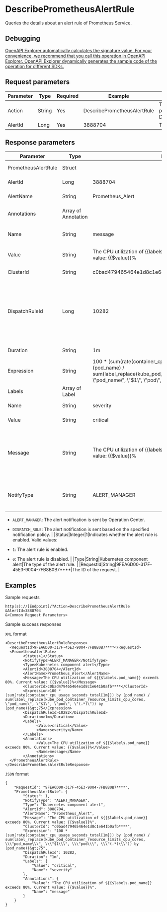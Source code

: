# DescribePrometheusAlertRule

Queries the details about an alert rule of Prometheus Service.

## Debugging

[OpenAPI Explorer automatically calculates the signature value. For your convenience, we recommend that you call this operation in OpenAPI Explorer. OpenAPI Explorer dynamically generates the sample code of the operation for different SDKs.](https://api.aliyun.com/#product=ARMS&api=DescribePrometheusAlertRule&type=RPC&version=2019-08-08)

## Request parameters

|Parameter|Type|Required|Example|Description|
|---------|----|--------|-------|-----------|
|Action|String|Yes|DescribePrometheusAlertRule|The operation that you want to perform. Set the value to DescribePrometheusAlertRule. |
|AlertId|Long|Yes|3888704|The ID of the alert rule. |

## Response parameters

|Parameter|Type|Example|Description|
|---------|----|-------|-----------|
|PrometheusAlertRule|Struct| |The struct returned. |
|AlertId|Long|3888704|The ID of the alert rule. |
|AlertName|String|Prometheus\_Alert|The name of the alert rule. |
|Annotations|Array of Annotation| |The annotations of the alert rule. |
|Name|String|message|The name of the annotation. |
|Value|String|The CPU utilization of $\{\{$labels.pod\_name\}\} exceeds 80%. Current value: \{\{$value\}\}%|The value of the annotation. |
|ClusterId|String|c0bad479465464e1d8c1e641b0afb\*\*\*\*|The ID of the cluster. |
|DispatchRuleId|Long|10282|The ID of the notification policy. This parameter is available when the value of the **NotifyType** parameter is `DISPATCH_RULE`. |
|Duration|String|1m|The duration of the alert. |
|Expression|String|100 \* \(sum\(rate\(container\_cpu\_usage\_seconds\_total\[1m\]\)\) by \(pod\_name\) / sum\(label\_replace\(kube\_pod\_container\_resource\_limits\_cpu\_cores, \\"pod\_name\\", \\"$1\\", \\"pod\\", \\"\(.\*\)\\"\)\) by \(pod\_name\)\)\>75|The expression of the alert rule. |
|Labels|Array of Label| |The tags of the alert rule. |
|Name|String|severity|The name of the tag. |
|Value|String|critical|The value of the tag. |
|Message|String|The CPU utilization of $\{\{$labels.pod\_name\}\} exceeds 80%. Current value: \{\{$value\}\}%|The message of the alert notification. Tags can be referenced in the \{\{$labels.xxx\}\} format. |
|NotifyType|String|ALERT\_MANAGER|The method of sending the alert notification. Valid values:

 -   `ALERT_MANAGER`: The alert notification is sent by Operation Center.
-   `DISPATCH_RULE`: The alert notification is sent based on the specified notification policy. |
|Status|Integer|1|Indicates whether the alert rule is enabled. Valid values:

 -   `1`: The alert rule is enabled.
-   `0`: The alert rule is disabled. |
|Type|String|Kubernetes component alert|The type of the alert rule. |
|RequestId|String|9FEA6D00-317F-45E3-9004-7FB8B0B7\*\*\*\*|The ID of the request. |

## Examples

Sample requests

```
http(s)://[Endpoint]/?Action=DescribePrometheusAlertRule
&AlertId=3888704
&<Common Request Parameters>
```

Sample success responses

`XML` format

```
<DescribePrometheusAlertRuleResponse>
  <RequestId>9FEA6D00-317F-45E3-9004-7FB8B0B7****</RequestId>
  <PrometheusAlertRule>
        <Status>1</Status>
        <NotifyType>ALERT_MANAGER</NotifyType>
        <Type>Kubernetes component alert</Type>
        <AlertId>3888704</AlertId>
        <AlertName>Prometheus_Alert</AlertName>
        <Message>The CPU utilization of ${{$labels.pod_name}} exceeds 80%. Current value: {{$value}}%</Message>
        <ClusterId>c0bad479465464e1d8c1e641b0afb****</ClusterId>
        <Expression>100 * (sum(rate(container_cpu_usage_seconds_total[1m])) by (pod_name) / sum(label_replace(kube_pod_container_resource_limits_cpu_cores, \"pod_name\", \"$1\", \"pod\", \"(.*)\")) by (pod_name))&gt;75</Expression>
        <DispatchRuleId>10282</DispatchRuleId>
        <Duration>1m</Duration>
        <Labels>
              <Value>critical</Value>
              <Name>severity</Name>
        </Labels>
        <Annotations>
              <Value>The CPU utilization of ${{$labels.pod_name}} exceeds 80%. Current value: {{$value}}%</Value>
              <Name>message</Name>
        </Annotations>
  </PrometheusAlertRule>
</DescribePrometheusAlertRuleResponse>
```

`JSON` format

```
{
    "RequestId": "9FEA6D00-317F-45E3-9004-7FB8B0B7****",
    "PrometheusAlertRule": {
        "Status": 1,
        "NotifyType": "ALERT_MANAGER",
        "Type": "Kubernetes component alert",
        "AlertId": 3888704,
        "AlertName": "Prometheus_Alert",
        "Message": "The CPU utilization of ${{$labels.pod_name}} exceeds 80%. Current value: {{$value}}%",
        "ClusterId": "c0bad479465464e1d8c1e641b0afb****",
        "Expression": "100 * (sum(rate(container_cpu_usage_seconds_total[1m])) by (pod_name) / sum(label_replace(kube_pod_container_resource_limits_cpu_cores, \\\"pod_name\\\", \\\"$1\\\", \\\"pod\\\", \\\"(.*)\\\")) by (pod_name))&gt;75",
        "DispatchRuleId": 10282,
        "Duration": "1m",
        "Labels": {
            "Value": "critical",
            "Name": "severity"
        },
        "Annotations": {
            "Value": "The CPU utilization of ${{$labels.pod_name}} exceeds 80%. Current value: {{$value}}%",
            "Name": "message"
        }
    }
}
```


